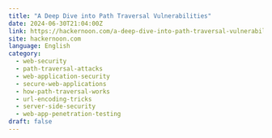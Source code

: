 ```yaml
---
title: "A Deep Dive into Path Traversal Vulnerabilities"
date: 2024-06-30T21:04:00Z
link: https://hackernoon.com/a-deep-dive-into-path-traversal-vulnerabilities?source=rss&utm_medium=RSS&utm_source=news.12bit.vn
site: hackernoon.com
language: English
category:
  - web-security
  - path-traversal-attacks
  - web-application-security
  - secure-web-applications
  - how-path-traversal-works
  - url-encoding-tricks
  - server-side-security
  - web-app-penetration-testing
draft: false
---
```

